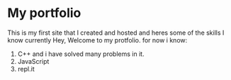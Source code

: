 # My portfolio
This is my first site that I created and hosted and heres some of the skills I know currently
Hey, Welcome to my protfolio. 
for now i know:
1. C++ and i have solved many problems in it.
2. JavaScript
3. repl.it
